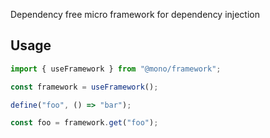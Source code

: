 Dependency free micro framework for dependency injection

## Usage

```ts
import { useFramework } from "@mono/framework";

const framework = useFramework();

define("foo", () => "bar");

const foo = framework.get("foo");